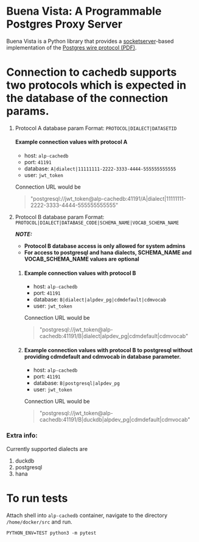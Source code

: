 # Buena Vista: A Programmable Postgres Proxy Server

Buena Vista is a Python library that provides a [socketserver](https://docs.python.org/3/library/socketserver.html)-based implementation
of the [Postgres wire protocol (PDF)](https://beta.pgcon.org/2014/schedule/attachments/330_postgres-for-the-wire.pdf).

# Connection to cachedb supports two protocols which is expected in the database of the connection params.

1. Protocol A database param Format: `PROTOCOL|DIALECT|DATASETID`

   #### Example connection values with protocol A

   - host: `alp-cachedb`
   - port: `41191`
   - database: `A|dialect|11111111-2222-3333-4444-555555555555`
   - user: `jwt_token`

   Connection URL would be

   > "postgresql://jwt_token@alp-cachedb:41191/A|dialect|11111111-2222-3333-4444-555555555555"

2. Protocol B database param Format: `PROTOCOL|DIALECT|DATABASE_CODE|SCHEMA_NAME|VOCAB_SCHEMA_NAME`

   **_NOTE:_**

   - **Protocol B database access is only allowed for system admins**
   - **For access to postgresql and hana dialects, SCHEMA_NAME and VOCAB_SCHEMA_NAME values are optional**

   1. #### Example connection values with protocol B

      - host: `alp-cachedb`
      - port: `41191`
      - database: `B|dialect|alpdev_pg|cdmdefault|cdmvocab`
      - user: `jwt_token`

      Connection URL would be

      > "postgresql://jwt_token@alp-cachedb:41191/B|dialect|alpdev_pg|cdmdefault|cdmvocab"

   2. #### Example connection values with protocol B to postgresql without providing cdmdefault and cdmvocab in database parameter.

      - host: `alp-cachedb`
      - port: `41191`
      - database: `B|postgresql|alpdev_pg`
      - user: `jwt_token`

      Connection URL would be

      > "postgresql://jwt_token@alp-cachedb:41191/B|duckdb|alpdev_pg|cdmdefault|cdmvocab"

### Extra info:

Currently supported dialects are

1. duckdb
2. postgresql
3. hana

# To run tests

Attach shell into `alp-cachedb` container, navigate to the directory `/home/docker/src` and run.

```
PYTHON_ENV=TEST python3 -m pytest
```
